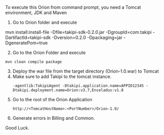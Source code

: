 To execute this Orion from command prompt, you need a Tomcat environment, JDK and Maven

1.  Go to Orion folder and execute

mvn install:install-file -Dfile=takipi-sdk-0.2.0.jar -DgroupId=com.takipi -DartifactId=takipi-sdk -Dversion=0.2.0 -Dpackaging=jar -DgeneratePom=true

2.  Go to the Orion Folder and execute
```
mvn clean compile package
```
3. Deploy the war file from the target directory (Orion-1.0.war) to Tomcat
4. Make sure to add Takipi to the tomcat instance.
	```
	-agentlib:TakipiAgent -Dtakipi.application.name=APPID12345 -Dtakipi.deployment.name=Orion:v3.7,Enceladus:v1.8
	```
5. Go to the root of the Orion Application
    ```
    http://<TomcatHostName>:<PortNumber>/Orion-1.0/
    ```
5. Generate errors in Billing and Common.

Good Luck.